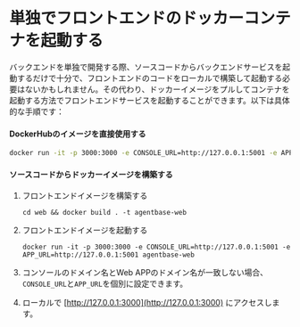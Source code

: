 # 単独でフロントエンドのドッカーコンテナを起動する

バックエンドを単独で開発する際、ソースコードからバックエンドサービスを起動するだけで十分で、フロントエンドのコードをローカルで構築して起動する必要はないかもしれません。その代わり、ドッカーイメージをプルしてコンテナを起動する方法でフロントエンドサービスを起動することができます。以下は具体的な手順です：

#### DockerHubのイメージを直接使用する

```Bash
docker run -it -p 3000:3000 -e CONSOLE_URL=http://127.0.0.1:5001 -e APP_URL=http://127.0.0.1:5001 agent-base/agentbase-web:latest
```

#### ソースコードからドッカーイメージを構築する

1.  フロントエンドイメージを構築する

    ```
    cd web && docker build . -t agentbase-web
    ```
2.  フロントエンドイメージを起動する

    ```
    docker run -it -p 3000:3000 -e CONSOLE_URL=http://127.0.0.1:5001 -e APP_URL=http://127.0.0.1:5001 agentbase-web
    ```
3. コンソールのドメイン名とWeb APPのドメイン名が一致しない場合、`CONSOLE_URL`と`APP_URL`を個別に設定できます。
4. ローカルで [http://127.0.0.1:3000](http://127.0.0.1:3000) にアクセスします。